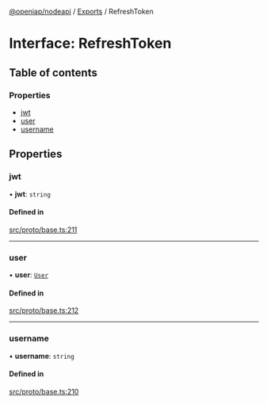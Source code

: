 [@openiap/nodeapi](../README.md) / [Exports](../modules.md) / RefreshToken

# Interface: RefreshToken

## Table of contents

### Properties

- [jwt](RefreshToken.md#jwt)
- [user](RefreshToken.md#user)
- [username](RefreshToken.md#username)

## Properties

### jwt

• **jwt**: `string`

#### Defined in

[src/proto/base.ts:211](https://github.com/openiap/nodeapi/blob/a159861/src/proto/base.ts#L211)

___

### user

• **user**: [`User`](../modules.md#user)

#### Defined in

[src/proto/base.ts:212](https://github.com/openiap/nodeapi/blob/a159861/src/proto/base.ts#L212)

___

### username

• **username**: `string`

#### Defined in

[src/proto/base.ts:210](https://github.com/openiap/nodeapi/blob/a159861/src/proto/base.ts#L210)

